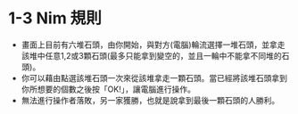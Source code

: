 # 1-3 Nim 規則
- 畫面上目前有六堆石頭，由你開始，與對方(電腦)輪流選擇一堆石頭，並拿走該堆中任意1,2或3顆石頭(最多只能拿到變空的，並且一輪中不能拿不同堆的石頭)。
- 你可以藉由點選該堆石頭一次來從該堆拿走一顆石頭。當已經將該堆石頭拿到你所想要的個數之後按「OK!」，讓電腦進行操作。
- 無法進行操作者落敗，另一家獲勝，也就是說拿到最後一顆石頭的人勝利。
